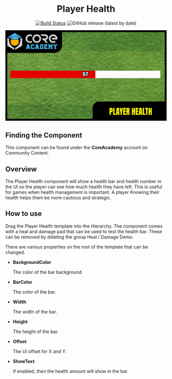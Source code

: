 <div align="center">

# Player Health

[![Build Status](https://github.com/ManticoreGamesInc/Bootcamp-Player-Health/workflows/CI/badge.svg)](https://github.com/ManticoreGamesInc/Bootcamp-Player-Health/actions/workflows/ci.yml?query=workflow%3ACI%29)
![GitHub release (latest by date)](https://img.shields.io/github/v/release/ManticoreGamesInc/Bootcamp-Player-Health?style=plastic)

![Preview](/Screenshots/Main.png)

</div>

## Finding the Component

This component can be found under the **CoreAcademy** account on Community Content.

## Overview

The Player Health component will show a health bar and health number in the UI so the player can see how much health they have left. This is useful for games when health management is important. A player Knowing their health helps them be more cautious and strategic.

## How to use

Drag the Player Health template into the Hierarchy. The component comes with a heal and damage pad that can be used to test the health bar. These can be removed by deleting the group Heal / Damage Demo.

There are various properties on the root of the template that can be changed.

- **BackgroundColor**

	The color of the bar background.

- **BarColor**

	The color of the bar.

- **Width**

	The width of the bar.

- **Height**

	The height of the bar.

- **Offset**

	The UI offset for X and Y.

- **ShowText**

	If enabled, then the health amount will show in the bar.
